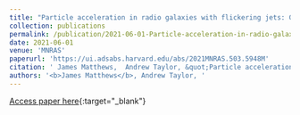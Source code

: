 ```yaml
---
title: "Particle acceleration in radio galaxies with flickering jets: GeV electrons to ultrahigh energy cosmic rays"
collection: publications
permalink: /publication/2021-06-01-Particle-acceleration-in-radio-galaxies-with-flickering-jets-GeV-electrons-to-ultrahigh-energy-cosmic-rays
date: 2021-06-01
venue: 'MNRAS'
paperurl: 'https://ui.adsabs.harvard.edu/abs/2021MNRAS.503.5948M'
citation: ' James Matthews,  Andrew Taylor, &quot;Particle acceleration in radio galaxies with flickering jets: GeV electrons to ultrahigh energy cosmic rays.&quot; MNRAS, 2021.'
authors: '<b>James Matthews</b>, Andrew Taylor, '
---
```

[Access paper here](https://ui.adsabs.harvard.edu/abs/2021MNRAS.503.5948M){:target="_blank"}
